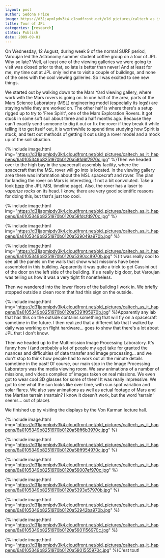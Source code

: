 ```yaml
---
layout: post
author: Sedona Price
image: https://d31japmlpdv3k4.cloudfront.net/old_pictures/caltech_as_it_happens/6a0105349b8251970b0120a538fe60970b.jpg
title: Tour of JPL
categories: [research]
status: Publish
date: 2009-09-01
---
```



On Wednesday, 12 August, during week 9 of the normal SURF period, Varoujan led the Astronomy summer student coffee group on a tour of JPL. Why so late? Well, at least one of the viewing galleries we were going to visit was closed prior to that, so late is better than never! And at least for me, my time out at JPL only led me to visit a couple of buildings, and none of the ones with the cool viewing galleries. So I was excited to see new things.

We started out by walking down to the Mars Yard viewing gallery, where work with the Mars rovers is going on. In one half of the area, parts of the Mars Science Laboratory (MSL) engineering model (especially its legs!) are staying while they are worked on. The other half is where there's a setup rigged up to try to 'Free Spirit', one of the Mars Exploration Rovers. It got stuck in some soft soil about three and a half months ago. Because they can't exactly send someone to dig it out or fix the rover if they break it while telling it to get itself out, it is worthwhile to spend time studying how Spirit is stuck, and test out methods of getting it out using a rover model and a mock up of the soil situation.


{% include image.html img="https://d31japmlpdv3k4.cloudfront.net/old_pictures/caltech_as_it_happens/6a0105349b8251970b0120a58fd6f7970c.jpg" %}Then we headed over to the high bay in the spacecraft assembly facility, where the spacecraft that the MSL rover will go into is located. In the viewing gallery area there was information about the MSL spacecraft and rover. The plan for landing the rover on Mars is interesting, if not a bit convoluted. Take a look <a href="https://marsprogram.jpl.nasa.gov/msl/mission/timeline/index.html" target="_blank">here</a> (the JPL MSL timeline page). Also, the rover has a laser to *vaporize rocks* on its head. I know, there are very good scientific reasons for doing this, but that's just too cool.


{% include image.html img="https://d31japmlpdv3k4.cloudfront.net/old_pictures/caltech_as_it_happens/6a0105349b8251970b0120a58fdcfd970c.jpg" %}

{% include image.html img="https://d31japmlpdv3k4.cloudfront.net/old_pictures/caltech_as_it_happens/6a0105349b8251970b0120a539049a970b.jpg" %}

{% include image.html img="https://d31japmlpdv3k4.cloudfront.net/old_pictures/caltech_as_it_happens/6a0105349b8251970b0120a5390cc8970b.jpg" %}It was really cool to see all the panels on the walls that show what missions have been assembled in this building. Apparently it was quite a trick to get Cassini out of the door on the left side of the building. It's a really big door, but Varoujan was telling us how it was a very tight fit nonetheless.

Then we wandered into the lower floors of the building I work in. We briefly stopped outside a clean room that had this sign on the outside.


{% include image.html img="https://d31japmlpdv3k4.cloudfront.net/old_pictures/caltech_as_it_happens/6a0105349b8251970b0120a5391f05970b.jpg" %}Apparently any lab that has this on the outside contains something that will fly on a spacecraft sometime in the future. I then realized that a different lab that I walked by daily was working on flight hardware... goes to show that there's a lot about JPL that I don't know.

Then we headed up to the Multimission Image Processing Laboratory. It's funny how I (and probably a lot of people my age) take for granted the nuances and difficulties of data transfer and image processing... and we don't stop to think how people had to work out all the minute details sometime in the past!
Of course, our main stop in the Image Processing Laboratory was the media viewing room. We saw animations of a number of missions, and videos compiled of images taken on real missions. We even got to wear cool 3D glasses for some of them! It was really impressive. We got to see what the sun looks like over time, with sun spot variation and solar flares. We also saw animations as well as actual footage of Mars and the Martian terrain (martain? I know it doesn't work, but the word 'terrain' seems... out of place).

We finished up by visiting the displays by the Von Karman lecture hall.


{% include image.html img="https://d31japmlpdv3k4.cloudfront.net/old_pictures/caltech_as_it_happens/6a0105349b8251970b0120a58ff6b3970c.jpg" %}

{% include image.html img="https://d31japmlpdv3k4.cloudfront.net/old_pictures/caltech_as_it_happens/6a0105349b8251970b0120a58ff954970c.jpg" %}

{% include image.html img="https://d31japmlpdv3k4.cloudfront.net/old_pictures/caltech_as_it_happens/6a0105349b8251970b0120a59007ef970c.jpg" %}

{% include image.html img="https://d31japmlpdv3k4.cloudfront.net/old_pictures/caltech_as_it_happens/6a0105349b8251970b0120a5393e57970b.jpg" %}

{% include image.html img="https://d31japmlpdv3k4.cloudfront.net/old_pictures/caltech_as_it_happens/6a0105349b8251970b0120a53942ba970b.jpg" %}

{% include image.html img="https://d31japmlpdv3k4.cloudfront.net/old_pictures/caltech_as_it_happens/6a0105349b8251970b0120a5901156970c.jpg" %}

{% include image.html img="https://d31japmlpdv3k4.cloudfront.net/old_pictures/caltech_as_it_happens/6a0105349b8251970b0120a5901555970c.jpg" %}C'est tout!

